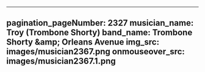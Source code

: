 ------
pagination_pageNumber: 2327
musician_name: Troy (Trombone Shorty)
band_name: Trombone Shorty &amp;amp; Orleans Avenue
img_src: images/musician2367.png
onmouseover_src: images/musician2367.1.png
------